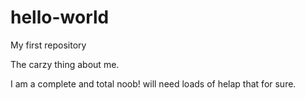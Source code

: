 # hello-world
My first repository 

The carzy thing about me. 

I am a complete and total noob! will need loads of helap that for sure.
